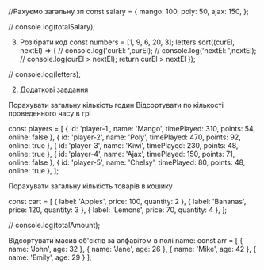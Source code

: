 //Рахуємо загальну зп
const salary = {
  mango: 100,
  poly: 50,
  ajax: 150,
};


// console.log(totalSalary);

3. Розібрати код
const numbers = [1, 9, 6, 20, 3];
letters.sort((curEl, nextEl) => {
    // console.log('curEl: ',curEl);
    // console.log('nextEl: ',nextEl);
    // console.log(curEl > nextEl);
   return curEl > nextEl
});


// console.log(letters);





2. Додаткові завдання

Порахувати загальну кількість годин
Відсортувати по кількості проведенного часу в грі

const players = [
  { id: 'player-1', name: 'Mango', timePlayed: 310, points: 54, online: false },
  { id: 'player-2', name: 'Poly', timePlayed: 470, points: 92, online: true },
  { id: 'player-3', name: 'Kiwi', timePlayed: 230, points: 48, online: true },
  { id: 'player-4', name: 'Ajax', timePlayed: 150, points: 71, online: false },
  { id: 'player-5', name: 'Chelsy', timePlayed: 80, points: 48, online: true },
];

Порахувати загальну кількість товарів в кошику






const cart = [
  { label: 'Apples', price: 100, quantity: 2 },
  { label: 'Bananas', price: 120, quantity: 3 },
  { label: 'Lemons', price: 70, quantity: 4 },
];




// console.log(totalAmount);

Відсортувати масив об'єктів за алфавітом в полі name:
const arr = [
    { name: 'John', age: 32 },
    { name: 'Jane', age: 26 },
    { name: 'Mike', age: 42 },
    { name: 'Emily', age: 29 }
  ];
